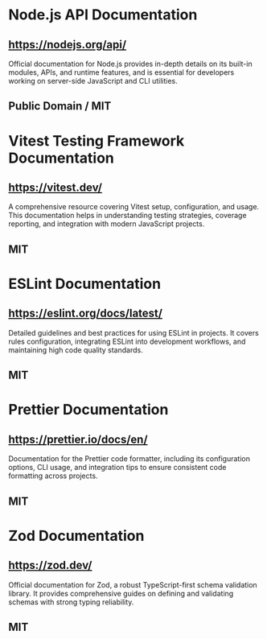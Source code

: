# Node.js API Documentation
## https://nodejs.org/api/
Official documentation for Node.js provides in-depth details on its built-in modules, APIs, and runtime features, and is essential for developers working on server-side JavaScript and CLI utilities.
## Public Domain / MIT

# Vitest Testing Framework Documentation
## https://vitest.dev/
A comprehensive resource covering Vitest setup, configuration, and usage. This documentation helps in understanding testing strategies, coverage reporting, and integration with modern JavaScript projects.
## MIT

# ESLint Documentation
## https://eslint.org/docs/latest/
Detailed guidelines and best practices for using ESLint in projects. It covers rules configuration, integrating ESLint into development workflows, and maintaining high code quality standards.
## MIT

# Prettier Documentation
## https://prettier.io/docs/en/
Documentation for the Prettier code formatter, including its configuration options, CLI usage, and integration tips to ensure consistent code formatting across projects.
## MIT

# Zod Documentation
## https://zod.dev/
Official documentation for Zod, a robust TypeScript-first schema validation library. It provides comprehensive guides on defining and validating schemas with strong typing reliability.
## MIT